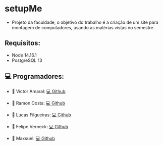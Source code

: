 # setupMe
- Projeto da faculdade, o objetivo do trabalho é a criação de um site para montagem de computadores, usando as matérias vistas no semestre.

## Requisitos:
 - Node 14.16.1
 - PostgreSQL 13

## :computer: Programadores:
  - :speech_balloon: Victor Amaral: [:computer: Github](https://github.com/Fri5Day)

  - :speech_balloon: Ramon Costa: [:computer: Github](https://github.com/Gaspor)

  - :speech_balloon: Lucas Filgueiras: [:computer: Github](https://github.com/LucasFilgueiras)

  - :speech_balloon: Felipe Verneck: [:computer: Github](https://github.com/FelipeVerneck)

  - :speech_balloon: Maxsuel: [:computer: Github](https://github.com/X86Max)
